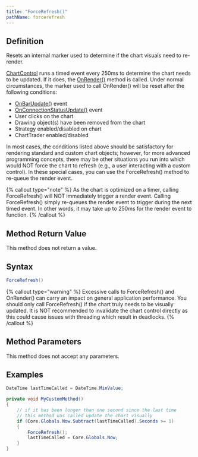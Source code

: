 ```yaml
---
title: "ForceRefresh()"
pathName: forcerefresh
---
```


## Definition

Resets an internal marker used to determine if the chart visuals need to re-render.

[ChartControl](chartcontrol) runs a timed event every 250ms to determine the chart needs to be updated. If it does, the [OnRender()](onrender) method is called. Under normal circumstances, the marker used to call OnRender() will be reset after the following conditions:

- [OnBarUpdate()](onbarupdate) event
- [OnConnectionStatusUpdate()](onconnectionstatusupdate) event
- User clicks on the chart
- Drawing object(s) have been removed from the chart
- Strategy enabled/disabled on chart
- ChartTrader enabled/disabled

In most cases, the conditions listed above should be satisfactory for rendering standard and custom chart objects; however, for more advanced programming concepts, there may be other situations you run into which would NOT force the chart to refresh (e.g., a user interacting with a custom control). In these special cases, you can use the ForceRefresh() method to re-queue the render event.

{% callout type="note" %}
As the chart is optimized on a timer, calling ForceRefresh() will NOT immediately trigger a render event. Calling ForceRefresh() simply re-queues the render event to trigger during the next timed event. In other words, it may take up to 250ms for the render event to function.
{% /callout %}

## Method Return Value

This method does not return a value.

## Syntax

```csharp
ForceRefresh()
```

{% callout type="warning" %}
Excessive calls to ForceRefresh() and OnRender() can carry an impact on general application performance. You should only call ForceRefresh() if the chart truly needs to be visually updated. It is NOT recommended to invalidate the chart control directly as this could cause issues with threading which result in deadlocks.
{% /callout %}

## Method Parameters

This method does not accept any parameters.

## Examples

```csharp
DateTime lastTimeCalled = DateTime.MinValue;

private void MyCustomMethod()
{
    // if it has been longer than one second since the last time
    // this method was called update the chart visually
    if (Core.Globals.Now.Subtract(lastTimeCalled).Seconds >= 1)
    {
        ForceRefresh();
        lastTimeCalled = Core.Globals.Now;
    }
}
```

